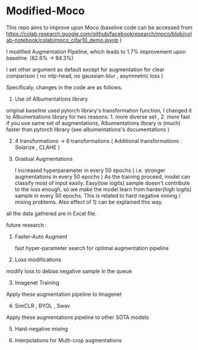 # Modified-Moco

This repo aims to improve upon Moco 
(baseline code can be accessed from https://colab.research.google.com/github/facebookresearch/moco/blob/colab-notebook/colab/moco_cifar10_demo.ipynb )

I modified Augmentation Pipeline, which leads to 1.7% improvement upon baseline. (82.6% -> 84.3%)


I set other argument as default except for augmentation for clear comparison ( no mlp-head, no gaussian-blur , asymmetric loss )

Specificaly, changes in the code are as follows.


1) Use of Albumentations library
  
  original baseline used pytorch library's transformation function, I changed it to Albumentations library for two reasons. 1. more diverse set , 2. more fast
  if you use same set of augmentations, Albumentations library is (much) faster than pytorch library (see albumentations's documentations )
  
2) 4 transformations -> 6 transformations ( Additional transformations : Solarize , CLAHE )

3) Gradual Augmentations
   
   I increased hyperparameter in every 50 epochs ( i.e. stronger augmentations in every 50 epochs )
   As the training proceed, model can classify most of input easily. Easy(low logits) sample doesn't contribute to the loss enough, so we make the model learn from 
   harder(high logits) sample in every 50 epochs. This is related to hard negative mining / mixing problems. Also effect of 1) can be explained this way. 
   

all the data gathered are in Excel file.

future research : 

1) Faster-Auto Augment
   
   fast hyper-parameter search for optimal augmentation pipeline
   
 2) Loss modifications
   
   modify loss to debias negative sample in the queue
   
 3) Imagenet Training
 
   Apply these augmentation pipeline to Imagenet
   
 4) SimCLR , BYOL , Swav
 
   Apply these augmentations pipeline to other SOTA models
   
 5) Hard-negative mixing
 
 6) Interpolations for Multi-crop augmentations
 
 
 
   
